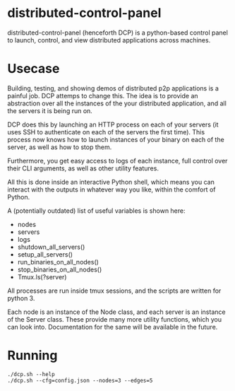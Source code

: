 # distributed-control-panel
distributed-control-panel (henceforth DCP) is a python-based control panel to launch, control, and view distributed applications across machines.

# Usecase
Building, testing, and showing demos of distributed p2p applications is a painful job. DCP attemps to change this.
The idea is to provide an abstraction over all the instances of the your distributed application, and all the servers it is being run on.

DCP does this by launching an HTTP process on each of your servers (it uses SSH to authenticate on each of the servers the first time). This process now knows how to launch instances of your binary on each of the server, as well as how to stop them.

Furthermore, you get easy access to logs of each instance, full control over their CLI arguments, as well as other utility features.

All this is done inside an interactive Python shell, which means you can interact with the outputs in whatever way you like, within the comfort of Python.

A (potentially outdated) list of useful variables is shown here:
- nodes
- servers
- logs
- shutdown_all_servers()
- setup_all_servers()
- run_binaries_on_all_nodes()
- stop_binaries_on_all_nodes()
- Tmux.ls(?server)

All processes are run inside tmux sessions, and the scripts are written for python 3.

Each node is an instance of the Node class, and each server is an instance of the Server class. These provide many more utility functions, which you can look into. Documentation for the same will be available in the future.

# Running
```
./dcp.sh --help
./dcp.sh --cfg=config.json --nodes=3 --edges=5
```
